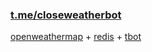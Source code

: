 ### [t.me/closeweatherbot](https://t.me/closeweatherbot) 
[openweathermap](https://github.com/briandowns/openweathermap) + [redis](https://github.com/go-redis/redis) + [tbot](https://github.com/yanzay/tbot) <br />